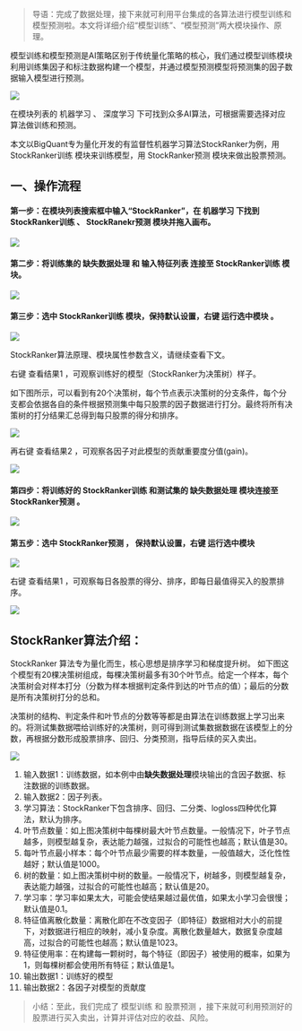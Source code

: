 > 导语：完成了数据处理，接下来就可利用平台集成的各算法进行模型训练和模型预测啦。本文将详细介绍“模型训练”、“模型预测”两大模块操作、原理。

模型训练和模型预测是AI策略区别于传统量化策略的核心，我们通过模型训练模块利用训练集因子和标注数据构建一个模型，并通过模型预测模型将预测集的因子数据输入模型进行预测。

![](https://cdn.bigquant.com/community/uploads/default/original/3X/b/3/b3972241f4c6a430f77651bbda44d20facfa189a.jpeg)

在模块列表的 机器学习 、 深度学习 下可找到众多AI算法，可根据需要选择对应算法做训练和预测。

本文以BigQuant专为量化开发的有监督性机器学习算法StockRanker为例，用 StockRanker训练 模块来训练模型，用 StockRanker预测 模块来做出股票预测。

## 一、操作流程

#### 第一步：在模块列表搜索框中输入“StockRanker”，在 机器学习 下找到 StockRanker训练 、 StockRanekr预测 模块并拖入画布。

![](https://cdn.bigquant.com/community/uploads/default/optimized/3X/7/e/7ec35470b94d1013fcf0ae97dc291d38efebd1e0_1_1380x678.png)

#### 第二步：将训练集的 缺失数据处理 和 输入特征列表 连接至 StockRanker训练 模块。

![](https://cdn.bigquant.com/community/uploads/default/original/3X/3/c/3cf271e3f67955e40def4478ed61d803cee9b217.png)

#### 第三步：选中 StockRanker训练 模块，保持默认设置，右键 运行选中模块 。

![](https://cdn.bigquant.com/community/uploads/default/original/3X/a/9/a92a83ccf2a9522ec57e72bb3d3f7a27c26ad5ad.png)

StockRanker算法原理、模块属性参数含义，请继续查看下文。

右键 查看结果1 ，可观察训练好的模型（StockRanker为决策树）样子。

如下图所示，可以看到有20个决策树，每个节点表示决策树的分支条件，每个分支都会依据各自的条件根据预测集中每只股票的因子数据进行打分。最终将所有决策树的打分结果汇总得到每只股票的得分和排序。

![](https://cdn.bigquant.com/community/uploads/default/optimized/3X/a/e/ae35508a15fefbe2da803cb40374b83e3fc81469_1_1380x820.png)

再右键 查看结果2 ，可观察各因子对此模型的贡献重要度分值(gain)。

![](https://cdn.bigquant.com/community/uploads/default/original/3X/1/a/1a156ec65edc41a8c3ef4a5999327bfc7949578d.png)

#### 第四步：将训练好的 StockRanker训练 和测试集的 缺失数据处理 模块连接至 StockRanker预测 。

![](https://cdn.bigquant.com/community/uploads/default/original/3X/d/1/d16d03289a1c3d0fc11cef307228787fb3d229e6.png)

#### 第五步：选中 StockRanker预测 ， 保持默认设置，右键 运行选中模块

![](https://cdn.bigquant.com/community/uploads/default/original/3X/8/c/8c99444ab322dbb5698ea5952f6347e8499168fa.png)

右键 查看结果1 ，可观察每日各股票的得分、排序，即每日最值得买入的股票排序。

![](https://cdn.bigquant.com/community/uploads/default/original/3X/0/d/0dcdbdc248749c5492685af16da561e2ef5941d6.png)

## StockRanker算法介绍：

StockRanker 算法专为量化而生，核心思想是排序学习和梯度提升树。 如下图这个模型有20棵决策树组成，每棵决策树最多有30个叶节点。给定一个样本，每个决策树会对样本打分（分数为样本根据判定条件到达的叶节点的值）；最后的分数是所有决策树打分的总和。

决策树的结构、判定条件和叶节点的分数等等都是由算法在训练数据上学习出来的。将测试集数据喂给训练好的决策树，则可得到测试集数据数据在该模型上的分数，再根据分数形成股票排序、回归、分类预测，指导后续的买入卖出。

![](https://cdn.bigquant.com/community/uploads/default/optimized/3X/6/0/60284ea338a22cbeac3a3a238f2056936d3af20b_1_1380x774.jpeg)

1. 输入数据1：训练数据，如本例中由**缺失数据处理**模块输出的含因子数据、标注数据的训练数据。
2. 输入数据2：因子列表。
3. 学习算法：StockRanker下包含排序、回归、二分类、logloss四种优化算法，默认为排序。
4. 叶节点数量：如上图决策树中每棵树最大叶节点数量。一般情况下，叶子节点越多，则模型越复杂，表达能力越强，过拟合的可能性也越高；默认值是30。
5. 每叶节点最小样本：每个叶节点最少需要的样本数量，一般值越大，泛化性性越好；默认值是1000。
6. 树的数量：如上图决策树中树的数量。一般情况下，树越多，则模型越复杂，表达能力越强，过拟合的可能性也越高；默认值是20。
7. 学习率：学习率如果太大，可能会使结果越过最优值，如果太小学习会很慢；默认值是0.1。
8. 特征值离散化数量：离散化即在不改变因子（即特征）数据相对大小的前提下，对数据进行相应的映射，减小复杂度。离散化数量越大，数据复杂度越高，过拟合的可能性也越高；默认值是1023。
9. 特征使用率：在构建每一颗树时，每个特征（即因子）被使用的概率，如果为1，则每棵树都会使用所有特征；默认值是1。
10. 输出数据1：训练好的模型
11. 输出数据2：各因子对模型的贡献度

> 小结：至此，我们完成了 模型训练 和 股票预测 ，接下来就可利用预测好的股票进行买入卖出，计算并评估对应的收益、风险。
